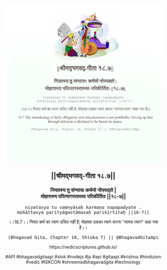 <img src="../../asset/BG_18_7.png"/>
<center><h2>||श्रीमद्‍भगवद्‍-गीता १८.७||</h2>
<h3>नियतस्य तु संन्यासः कर्मणो नोपपद्यते |<br/>मोहात्तस्य परित्यागस्तामसः परिकीर्तितः ||१८-७||</h3>
<pre>niyatasya tu saṃnyāsaḥ karmaṇo nopapadyate .<br/>mohāttasya parityāgastāmasaḥ parikīrtitaḥ ||18-7||</pre>
<p>।।18.7।। नियत कर्म का त्याग उचित नहीं है; मोहवश उसका त्याग करना "तामस त्याग" कहा गया है।।</p>
<pre>(Bhagavad Gita, Chapter 18, Shloka 7) || @BhagavadGitaApi</pre><p>https://vedicscriptures.github.io/</p><p>#API #bhagavadgitaapi #slok #nodejs #js #api #gitaapi #krishna #hinduism #vedic #ISKCON #shreemadbhagavadgita #technology</p></center>